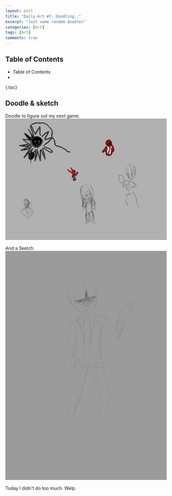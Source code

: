 ```yaml
---
layout: post
title: "Daily-Art #7: Doodling.."
excerpt: "Just some random doodles"
categories: [Art]
tags: [Art]
comments: true
---
```


<h2> Table of Contents </h2>

* Table of Contents
* 
{:toc}

## Doodle & sketch

Doodle to figure out my next game.
![doodle](/img/DailyArt/day8/doodle.png)

And a Sketch
![sketch](/img/DailyArt/day8/sketch.png)


Today I didn't do too much. Welp.